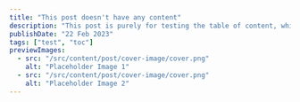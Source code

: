 ```yaml
---
title: "This post doesn't have any content"
description: "This post is purely for testing the table of content, which should not be rendered"
publishDate: "22 Feb 2023"
tags: ["test", "toc"]
previewImages:
  - src: "/src/content/post/cover-image/cover.png"
    alt: "Placeholder Image 1"
  - src: "/src/content/post/cover-image/cover.png"
    alt: "Placeholder Image 2"
---
```

